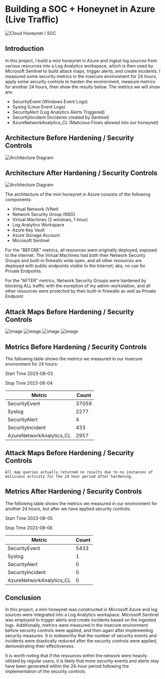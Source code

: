 # Building a SOC + Honeynet in Azure (Live Traffic)
![Cloud Honeynet / SOC](https://i.imgur.com/ZWxe03e.jpg)

## Introduction

In this project, I build a mini honeynet in Azure and ingest log sources from various resources into a Log Analytics workspace, which is then used by Microsoft Sentinel to build attack maps, trigger alerts, and create incidents. I measured some security metrics in the insecure environment for 24 hours, apply some security controls to harden the environment, measure metrics for another 24 hours, then show the results below. The metrics we will show are:

- SecurityEvent (Windows Event Logs)
- Syslog (Linux Event Logs)
- SecurityAlert (Log Analytics Alerts Triggered)
- SecurityIncident (Incidents created by Sentinel)
- AzureNetworkAnalytics_CL (Malicious Flows allowed into our honeynet)

## Architecture Before Hardening / Security Controls
![Architecture Diagram](https://i.imgur.com/aBDwnKb.jpg)

## Architecture After Hardening / Security Controls
![Architecture Diagram](https://i.imgur.com/YQNa9Pp.jpg)

The architecture of the mini honeynet in Azure consists of the following components:

- Virtual Network (VNet)
- Network Security Group (NSG)
- Virtual Machines (2 windows, 1 linux)
- Log Analytics Workspace
- Azure Key Vault
- Azure Storage Account
- Microsoft Sentinel

For the "BEFORE" metrics, all resources were originally deployed, exposed to the internet. The Virtual Machines had both their Network Security Groups and built-in firewalls wide open, and all other resources are deployed with public endpoints visible to the Internet; aka, no use for Private Endpoints.

For the "AFTER" metrics, Network Security Groups were hardened by blocking ALL traffic with the exception of my admin workstation, and all other resources were protected by their built-in firewalls as well as Private Endpoint

## Attack Maps Before Hardening / Security Controls
![image](https://github.com/SamJaimes/Azure_SOC/assets/10347410/cddde355-901a-46d8-a128-dc81e84a26e6)
![image](https://github.com/SamJaimes/Azure_SOC/assets/10347410/0735e26b-c1e4-4189-80c9-bbabd2b3e579)
![image](https://github.com/SamJaimes/Azure_SOC/assets/10347410/f67615ca-ef02-4c4e-9afa-1882cccb3048)
![image](https://github.com/SamJaimes/Azure_SOC/assets/10347410/a463e58a-73cc-418b-8aab-461325a13cbe)



## Metrics Before Hardening / Security Controls

The following table shows the metrics we measured in our insecure environment for 24 hours:

Start Time 2023-08-03

Stop Time 2023-08-04

| Metric                   | Count
| ------------------------ | -----
| SecurityEvent            | 37059
| Syslog                   | 2277
| SecurityAlert            | 4
| SecurityIncident         | 433
| AzureNetworkAnalytics_CL | 2957

## Attack Maps Before Hardening / Security Controls

```All map queries actually returned no results due to no instances of malicious activity for the 24 hour period after hardening.```

## Metrics After Hardening / Security Controls

The following table shows the metrics we measured in our environment for another 24 hours, but after we have applied security controls:

Start Time 2023-08-05

Stop Time	2023-08-06

| Metric                   | Count
| ------------------------ | -----
| SecurityEvent            | 5433
| Syslog                   | 1
| SecurityAlert            | 0
| SecurityIncident         | 0
| AzureNetworkAnalytics_CL | 0

## Conclusion

In this project, a mini honeynet was constructed in Microsoft Azure and log sources were integrated into a Log Analytics workspace. Microsoft Sentinel was employed to trigger alerts and create incidents based on the ingested logs. Additionally, metrics were measured in the insecure environment before security controls were applied, and then again after implementing security measures. It is noteworthy that the number of security events and incidents were drastically reduced after the security controls were applied, demonstrating their effectiveness.

It is worth noting that if the resources within the network were heavily utilized by regular users, it is likely that more security events and alerts may have been generated within the 24-hour period following the implementation of the security controls.
